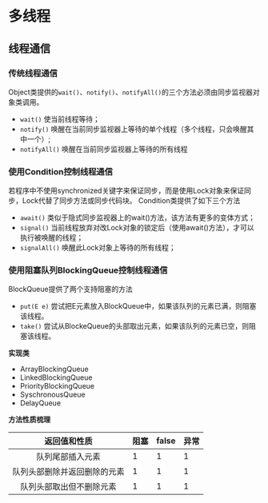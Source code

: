 # 多线程
## 线程通信
### 传统线程通信
Object类提供的```wait()```、```notify()```、```notifyAll()```的三个方法必须由同步监视器对象类调用。
- ```wait()```
	使当前线程等待；
- ```notify()```
	唤醒在当前同步监视器上等待的单个线程（多个线程，只会唤醒其中一个）;
- ```notifyAll()```
	唤醒在当前同步监视器上等待的所有线程

### 使用Condition控制线程通信
若程序中不使用synchronized关键字来保证同步，而是使用Lock对象来保证同步，Lock代替了同步方法或同步代码块。
Condition类提供了如下三个方法
+ ```await()```
	类似于隐式同步监视器上的wait()方法，该方法有更多的变体方式；
+ ```signal()```
	当前线程放弃对改Lock对象的锁定后（使用await()方法），才可以执行被唤醒的线程；
+ ```signalAll()```
	唤醒此Lock对象上等待的所有线程；

### 使用阻塞队列BlockingQueue控制线程通信
BlockQueue提供了两个支持阻塞的方法
+ ```put(E e)```
	尝试把E元素放入BlockQueue中，如果该队列的元素已满，则阻塞该线程。
+ ```take()```
	尝试从BlockeQueue的头部取出元素，如果该队列的元素已空，则阻塞该线程。
	
**实现类**
- ArrayBlockingQueue
- LinkedBlockingQueue
- PriorityBlockingQueue
- SyschronousQueue
- DelayQueue
	
**方法性质梳理**
	
	

返回值和性质|阻塞|false|异常
:-:|:-|:-|:-
队列尾部插入元素|1|1|1
队列头部删除并返回删除的元素|1|1|1
队列头部取出但不删除元素|1|1|1
